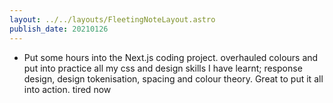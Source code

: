 ```yaml
---
layout: ../../layouts/FleetingNoteLayout.astro
publish_date: 20210126
---
```


- Put some hours into the Next.js coding project. overhauled colours and put into practice all my css and design skills I have learnt; response design, design tokenisation, spacing and colour theory. Great to put it all into action. tired now

